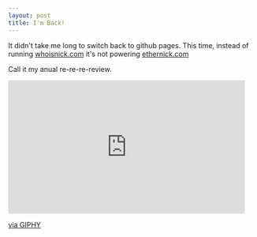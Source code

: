 ```yaml
---
layout: post
title: I'm Back!
---
```


<p>It didn't take me long to switch back to github pages. This time, instead of running <a href="https://whoisnick.com">whoisnick.com</a> 
it's not powering <a href="https://ethernick.com">ethernick.com</a></p>

<p>Call it my anual re-re-re-review.</p>

<iframe src="https://giphy.com/embed/xULW8EEUPZNq9l7hIs" width="480" height="270" frameBorder="0" class="giphy-embed" allowFullScreen></iframe><p><a href="https://giphy.com/gifs/PixelBandits-happy-birthday-xULW8EEUPZNq9l7hIs">via GIPHY</a></p>

